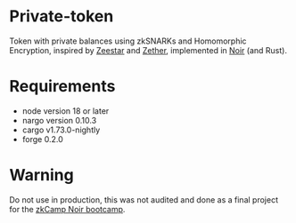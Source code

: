 # Private-token
Token with private balances using zkSNARKs and Homomorphic Encryption, inspired by [Zeestar](https://files.sri.inf.ethz.ch/website/papers/sp22-zeestar.pdf) and [Zether](https://crypto.stanford.edu/~buenz/papers/zether.pdf), implemented in [Noir](https://noir-lang.org/) (and Rust).

# Requirements
* node version 18 or later
* nargo version 0.10.3
* cargo v1.73.0-nightly
* forge 0.2.0

# Warning
Do not use in production, this was not audited and done as a final project for the [zkCamp Noir bootcamp](https://www.zkcamp.xyz/aztec).